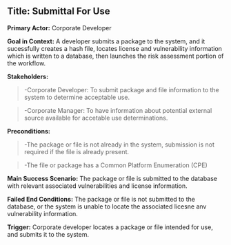 ## Title: Submittal For Use
**Primary Actor:** Corporate Developer

**Goal in Context:** A developer submits a package to the system, and it sucessfully creates a hash file, locates license and vulnerability information which is written to a database, then launches the risk assessment portion of the workflow.

__Stakeholders:__
  >-Corporate Developer: To submit package and file information to the system to determine acceptable use.
  
  >-Corporate Manager: To have information about potential external source available for accetable use determinations.
  
__Preconditions:__
  >-The package or file is not already in the system, submission is not required if the file is already present.
  
  >-The file or package has a Common Platform Enumeration (CPE)
  
**Main Success Scenario:** The package or file is submitted to the database with relevant associated vulnerabilities and license information.

**Failed End Conditions:** The package or file is not submitted to the database, or the system is unable to locate the associated licesne anv vulnerability information.

**Trigger:** Corporate developer locates a package or file intended for use, and submits it to the system.
